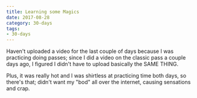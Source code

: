 ```yaml
---
title: Learning some Magics
date: 2017-08-28
category: 30-days
tags:
- 30-days
---
```

<p>Haven't uploaded a video for the last couple of days because I was practicing doing passes; since I did a video on the classic pass a couple days ago, I figured I didn't have to upload basically the SAME THING.</p>
<p>Plus, it was really hot and I was shirtless at practicing time both days, so there's that; didn't want my "bod" all over the internet, causing sensations and crap.</p>
